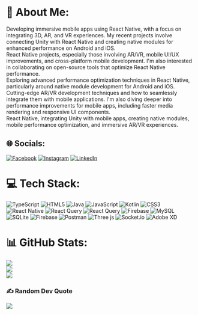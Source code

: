# 💫 About Me:
Developing immersive mobile apps using React Native, with a focus on integrating 3D, AR, and VR experiences. My recent projects involve connecting Unity with React Native and creating native modules for enhanced performance on Android and iOS.<br>React Native projects, especially those involving AR/VR, mobile UI/UX improvements, and cross-platform mobile development. I'm also interested in collaborating on open-source tools that optimize React Native performance.<br>Exploring advanced performance optimization techniques in React Native, particularly around native module development for Android and iOS.<br>Cutting-edge AR/VR development techniques and how to seamlessly integrate them with mobile applications. I'm also diving deeper into performance improvements for mobile apps, including faster media rendering and responsive UI components.<br>React Native, integrating Unity with mobile apps, creating native modules, mobile performance optimization, and immersive AR/VR experiences.


## 🌐 Socials:
[![Facebook](https://img.shields.io/badge/Facebook-%231877F2.svg?logo=Facebook&logoColor=white)](https://www.facebook.com/profile.php?id=100004088791004) [![Instagram](https://img.shields.io/badge/Instagram-%23E4405F.svg?logo=Instagram&logoColor=white)](https://instagram.com/ali_hamzaazhar) [![LinkedIn](https://img.shields.io/badge/LinkedIn-%230077B5.svg?logo=linkedin&logoColor=white)](https://www.linkedin.com/in/ali-hamza-3bb2ba196/) 

# 💻 Tech Stack:
![TypeScript](https://img.shields.io/badge/typescript-%23007ACC.svg?style=for-the-badge&logo=typescript&logoColor=white) ![HTML5](https://img.shields.io/badge/html5-%23E34F26.svg?style=for-the-badge&logo=html5&logoColor=white) ![Java](https://img.shields.io/badge/java-%23ED8B00.svg?style=for-the-badge&logo=openjdk&logoColor=white) ![JavaScript](https://img.shields.io/badge/javascript-%23323330.svg?style=for-the-badge&logo=javascript&logoColor=%23F7DF1E) ![Kotlin](https://img.shields.io/badge/kotlin-%237F52FF.svg?style=for-the-badge&logo=kotlin&logoColor=white) ![CSS3](https://img.shields.io/badge/css3-%231572B6.svg?style=for-the-badge&logo=css3&logoColor=white) ![React Native](https://img.shields.io/badge/react_native-%2320232a.svg?style=for-the-badge&logo=react&logoColor=%2361DAFB) ![React Query](https://img.shields.io/badge/-React%20Query-FF4154?style=for-the-badge&logo=react%20query&logoColor=white) ![React Query](https://img.shields.io/badge/-React%20Query-FF4154?style=for-the-badge&logo=react%20query&logoColor=white) ![Firebase](https://img.shields.io/badge/firebase-%23039BE5.svg?style=for-the-badge&logo=firebase) ![MySQL](https://img.shields.io/badge/mysql-4479A1.svg?style=for-the-badge&logo=mysql&logoColor=white) ![SQLite](https://img.shields.io/badge/sqlite-%2307405e.svg?style=for-the-badge&logo=sqlite&logoColor=white) ![Firebase](https://img.shields.io/badge/firebase-a08021?style=for-the-badge&logo=firebase&logoColor=ffcd34) ![Postman](https://img.shields.io/badge/Postman-FF6C37?style=for-the-badge&logo=postman&logoColor=white) ![Three js](https://img.shields.io/badge/threejs-black?style=for-the-badge&logo=three.js&logoColor=white) ![Socket.io](https://img.shields.io/badge/Socket.io-black?style=for-the-badge&logo=socket.io&badgeColor=010101) ![Adobe XD](https://img.shields.io/badge/Adobe%20XD-470137?style=for-the-badge&logo=Adobe%20XD&logoColor=#FF61F6)
# 📊 GitHub Stats:
![](https://github-readme-stats.vercel.app/api?username=alihamzaazhar&theme=radical&hide_border=false&include_all_commits=true&count_private=true)<br/>
![](https://github-readme-streak-stats.herokuapp.com/?user=alihamzaazhar&theme=radical&hide_border=false)<br/>
![](https://github-readme-stats.vercel.app/api/top-langs/?username=alihamzaazhar&theme=radical&hide_border=false&include_all_commits=true&count_private=true&layout=compact)

### ✍️ Random Dev Quote
![](https://quotes-github-readme.vercel.app/api?type=horizontal&theme=radical)

<!-- Proudly created with GPRM ( https://gprm.itsvg.in ) -->
